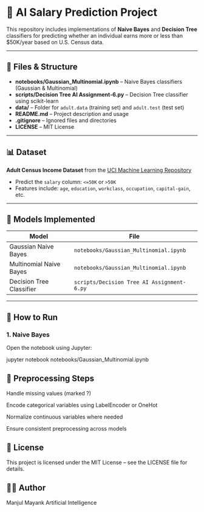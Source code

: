 # 🧠 AI Salary Prediction Project

This repository includes implementations of **Naive Bayes** and **Decision Tree** classifiers for predicting whether an individual earns more or less than \$50K/year based on U.S. Census data.

---

## 📂 Files & Structure

- **notebooks/Gaussian_Multinomial.ipynb** – Naive Bayes classifiers (Gaussian & Multinomial)
- **scripts/Decision Tree AI Assignment-6.py** – Decision Tree classifier using scikit-learn
- **data/** – Folder for `adult.data` (training set) and `adult.test` (test set)
- **README.md** – Project description and usage
- **.gitignore** – Ignored files and directories
- **LICENSE** – MIT License

---

## 📊 Dataset

**Adult Census Income Dataset** from the [UCI Machine Learning Repository](https://archive.ics.uci.edu/ml/datasets/adult)

- Predict the `salary` column: `<=50K` or `>50K`
- Features include: `age`, `education`, `workclass`, `occupation`, `capital-gain`, etc.

---

## 🧠 Models Implemented

| Model                  | File                                      |
|------------------------|-------------------------------------------|
| Gaussian Naive Bayes   | `notebooks/Gaussian_Multinomial.ipynb`    |
| Multinomial Naive Bayes| `notebooks/Gaussian_Multinomial.ipynb`    |
| Decision Tree Classifier | `scripts/Decision Tree AI Assignment-6.py` |

---

## 🔧 How to Run

### 1. Naive Bayes
Open the notebook using Jupyter:

jupyter notebook notebooks/Gaussian_Multinomial.ipynb

## 🧹 Preprocessing Steps

Handle missing values (marked ?)

Encode categorical variables using LabelEncoder or OneHot

Normalize continuous variables where needed

Ensure consistent preprocessing across models

## 📄 License
This project is licensed under the MIT License – see the LICENSE file for details.

## 👨‍💻 Author
Manjul Mayank
Artificial Intelligence





